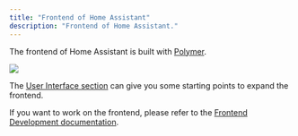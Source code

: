 ```yaml
---
title: "Frontend of Home Assistant"
description: "Frontend of Home Assistant."
---
```


The frontend of Home Assistant is built with [Polymer](https://www.polymer-project.org/).

<p class='img'>
  <img src='/images/screenshots/ui2015.png' />
</p>

The [User Interface section](/examples/#user-interface) can give you some starting points to expand the frontend.

If you want to work on the frontend, please refer to the [Frontend Development documentation](/developers/frontend/).

